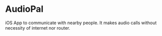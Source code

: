 # AudioPal

iOS App to communicate with nearby people. It makes audio calls without necessity of internet nor router.
